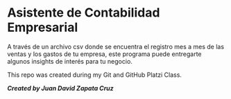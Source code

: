 # Asistente de Contabilidad Empresarial

A través de un archivo csv donde se encuentra el registro mes a mes de las ventas y los gastos de tu empresa, este programa puede entregarte algunos insights de interés para tu negocio.

This repo was created during my Git and GitHub Platzi Class.  

***Created by Juan David Zapata Cruz***
